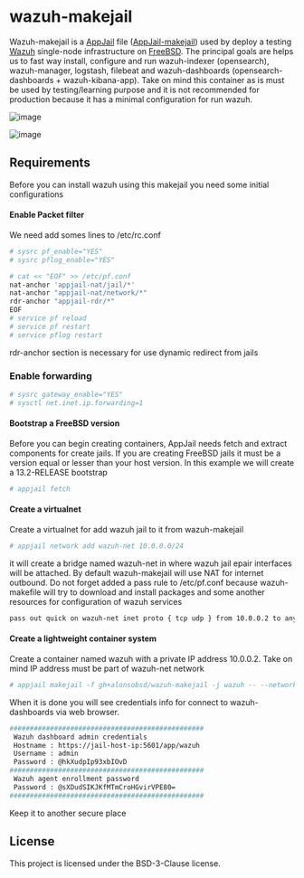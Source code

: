 # wazuh-makejail
Wazuh-makejail is a [AppJail](https://github.com/DtxdF/AppJail) file ([AppJail-makejail](https://github.com/AppJail-makejails)) used by deploy a testing [Wazuh](https://wazuh.com/) single-node infrastructure on [FreeBSD](https://freebsd.org/). The principal goals are helps us to fast way install, configure and run wazuh-indexer (opensearch), wazuh-manager, logstash, filebeat and wazuh-dashboards (opensearch-dashboards + wazuh-kibana-app). Take on mind this container as is must be used by testing/learning purpose and it is not recommended for production because it has a minimal configuration for run wazuh.

![image](https://user-images.githubusercontent.com/11150989/204661974-141395d0-dda0-4573-8ea6-4d3b17ad2759.png)

![image](https://user-images.githubusercontent.com/11150989/204662101-75880698-8cfd-4aa9-b0ac-e9bac011cd5c.png)

## Requirements
Before you can install wazuh using this makejail you need some initial configurations

#### Enable Packet filter
We need add somes lines to /etc/rc.conf

```sh
# sysrc pf_enable="YES"
# sysrc pflog_enable="YES"

# cat << "EOF" >> /etc/pf.conf
nat-anchor 'appjail-nat/jail/*'
nat-anchor "appjail-nat/network/*"
rdr-anchor "appjail-rdr/*"
EOF
# service pf reload
# service pf restart
# service pflog restart
```
rdr-anchor section is necessary for use dynamic redirect from jails

### Enable forwarding
```sh
# sysrc gateway_enable="YES"
# sysctl net.inet.ip.forwarding=1
```
#### Bootstrap a FreeBSD version
Before you can begin creating containers, AppJail needs fetch and extract components for create jails. If you are creating FreeBSD jails it must be a version equal or lesser than your host version. In this example we will create a 13.2-RELEASE bootstrap

```sh
# appjail fetch
```
#### Create a virtualnet
Create a virtualnet for add wazuh jail to it from wazuh-makejail

```sh
# appjail network add wazuh-net 10.0.0.0/24
```
it will create a bridge named wazuh-net in where wazuh jail epair interfaces will be attached. By default wazuh-makejail will use NAT for internet outbound. Do not forget added a pass rule to /etc/pf.conf because wazuh-makefile will try to download and install packages and some another resources for configuration of wazuh services

```sh
pass out quick on wazuh-net inet proto { tcp udp } from 10.0.0.2 to any
```
#### Create a lightweight container system
Create a container named wazuh with a private IP address 10.0.0.2. Take on mind IP address must be part of wazuh-net network

```sh
# appjail makejail -f gh+alonsobsd/wazuh-makejail -j wazuh -- --network wazuh-net --server_ip 10.0.0.2
```

When it is done you will see credentials info for connect to wazuh-dashboards via web browser.

```sh
################################################ 
 Wazuh dashboard admin credentials                
 Hostname : https://jail-host-ip:5601/app/wazuh   
 Username : admin                                 
 Password : @hkXudpIp93xbIOvD                        
################################################
 Wazuh agent enrollment password                
 Password : @sXDudSIKJKfMTmCroHGvirVPE80=
################################################
 ```
Keep it to another secure place

## License
This project is licensed under the BSD-3-Clause license.
